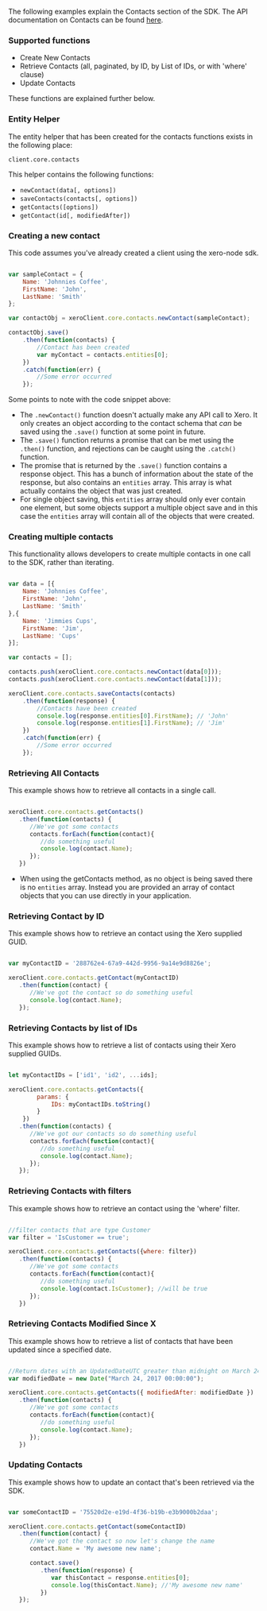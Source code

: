The following examples explain the Contacts section of the SDK.  The API documentation on Contacts can be found [here](https://developer.xero.com/documentation/api/contacts).

### Supported functions

* Create New Contacts
* Retrieve Contacts (all, paginated, by ID, by List of IDs, or with 'where' clause)
* Update Contacts

These functions are explained further below.

### Entity Helper

The entity helper that has been created for the contacts functions exists in the following place:

`client.core.contacts`

This helper contains the following functions:

* `newContact(data[, options])`
* `saveContacts(contacts[, options])`
* `getContacts([options])`
* `getContact(id[, modifiedAfter])`

### Creating a new contact

This code assumes you've already created a client using the xero-node sdk. 

```javascript

var sampleContact = {
    Name: 'Johnnies Coffee',
    FirstName: 'John',
    LastName: 'Smith'
};

var contactObj = xeroClient.core.contacts.newContact(sampleContact);

contactObj.save()
    .then(function(contacts) {
        //Contact has been created 
        var myContact = contacts.entities[0];
    })
    .catch(function(err) {
        //Some error occurred
    });
```

Some points to note with the code snippet above:

* The `.newContact()` function doesn't actually make any API call to Xero.  It only creates an object according to the contact schema that _can_ be saved using the `.save()` function at some point in future.
* The `.save()` function returns a promise that can be met using the `.then()` function, and rejections can be caught using the `.catch()` function.
* The promise that is returned by the `.save()` function contains a response object.  This has a bunch of information about the state of the response, but also contains an `entities` array.  This array is what actually contains the object that was just created. 
* For single object saving, this `entities` array should only ever contain one element, but some objects support a multiple object save and in this case the `entities` array will contain all of the objects that were created.

### Creating multiple contacts

This functionality allows developers to create multiple contacts in one call to the SDK, rather than iterating.

```javascript

var data = [{
    Name: 'Johnnies Coffee',
    FirstName: 'John',
    LastName: 'Smith'
},{
    Name: 'Jimmies Cups',
    FirstName: 'Jim',
    LastName: 'Cups'
}];

var contacts = [];

contacts.push(xeroClient.core.contacts.newContact(data[0]));
contacts.push(xeroClient.core.contacts.newContact(data[1]));

xeroClient.core.contacts.saveContacts(contacts)
    .then(function(response) {
        //Contacts have been created 
        console.log(response.entities[0].FirstName); // 'John'
        console.log(response.entities[1].FirstName); // 'Jim'
    })
    .catch(function(err) {
        //Some error occurred
    });
```

### Retrieving All Contacts

This example shows how to retrieve all contacts in a single call.

```javascript

xeroClient.core.contacts.getContacts()
   .then(function(contacts) {
      //We've got some contacts
      contacts.forEach(function(contact){
         //do something useful
         console.log(contact.Name);
      });
   })
```

* When using the getContacts method, as no object is being saved there is no `entities` array.  Instead you are provided an array of contact objects that you can use directly in your application.

### Retrieving Contact by ID

This example shows how to retrieve an contact using the Xero supplied GUID.

```javascript

var myContactID = '288762e4-67a9-442d-9956-9a14e9d8826e';

xeroClient.core.contacts.getContact(myContactID)
   .then(function(contact) {
      //We've got the contact so do something useful
      console.log(contact.Name);
   });
```

### Retrieving Contacts by list of IDs

This example shows how to retrieve a list of contacts using their Xero supplied GUIDs.

```javascript

let myContactIDs = ['id1', 'id2', ...ids];

xeroClient.core.contacts.getContacts({
        params: {
            IDs: myContactIDs.toString()
        }
    })
   .then(function(contacts) {
      //We've got our contacts so do something useful
      contacts.forEach(function(contact){
         //do something useful
         console.log(contact.Name);
      });
   });
```

### Retrieving Contacts with filters

This example shows how to retrieve an contact using the 'where' filter.

```javascript

//filter contacts that are type Customer
var filter = 'IsCustomer == true';

xeroClient.core.contacts.getContacts({where: filter})
   .then(function(contacts) {
      //We've got some contacts
      contacts.forEach(function(contact){
         //do something useful
         console.log(contact.IsCustomer); //will be true
      });
   })
```

### Retrieving Contacts Modified Since X

This example shows how to retrieve a list of contacts that have been updated since a specified date.

```javascript

//Return dates with an UpdatedDateUTC greater than midnight on March 24th, 2017.
var modifiedDate = new Date("March 24, 2017 00:00:00");

xeroClient.core.contacts.getContacts({ modifiedAfter: modifiedDate })
   .then(function(contacts) {
      //We've got some contacts
      contacts.forEach(function(contact){
         //do something useful
         console.log(contact.Name);
      });
   })
```

### Updating Contacts

This example shows how to update an contact that's been retrieved via the SDK.

```javascript

var someContactID = '75520d2e-e19d-4f36-b19b-e3b9000b2daa';

xeroClient.core.contacts.getContact(someContactID)
   .then(function(contact) {
      //We've got the contact so now let's change the name
      contact.Name = 'My awesome new name';

      contact.save()
         .then(function(response) {
            var thisContact = response.entities[0];
            console.log(thisContact.Name); //'My awesome new name'
         })
   });
```